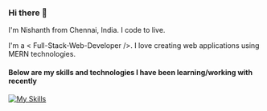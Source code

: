 ### Hi there 👋

I'm Nishanth from Chennai, India.
I code to live.

I'm a < Full-Stack-Web-Developer />. I love creating web applications using MERN technologies.

#### Below are my skills and technologies I have been learning/working with recently
[![My Skills](https://skillicons.dev/icons?i=react,js,html,css,nodejs,express,mongodb,mysql,redux,tailwind,bootstrap,sass,cs,git,github,vscode,netlify)](https://skillicons.dev)
